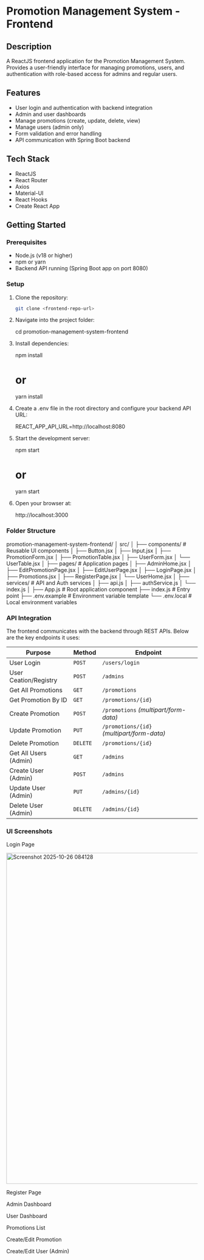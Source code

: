 # Promotion Management System - Frontend

## Description

A ReactJS frontend application for the Promotion Management System. Provides a user-friendly interface for managing promotions, users, and authentication with role-based access for admins and regular users.

## Features

- User login and authentication with backend integration
- Admin and user dashboards
- Manage promotions (create, update, delete, view)
- Manage users (admin only)
- Form validation and error handling
- API communication with Spring Boot backend

## Tech Stack

- ReactJS
- React Router
- Axios
- Material-UI
- React Hooks
- Create React App

## Getting Started

### Prerequisites

- Node.js (v18 or higher)
- npm or yarn
- Backend API running (Spring Boot app on port 8080)

### Setup

1. Clone the repository:

   ```bash
   git clone <frontend-repo-url>

   ```

2. Navigate into the project folder:

   cd promotion-management-system-frontend

3. Install dependencies:

   npm install

   # or

   yarn install

4. Create a .env file in the root directory and configure your backend API URL:

   REACT_APP_API_URL=http://localhost:8080

5. Start the development server:

   npm start

   # or

   yarn start

6. Open your browser at:

   http://localhost:3000

### Folder Structure

promotion-management-system-frontend/
│
src/
│
├── components/ # Reusable UI components
│ ├── Button.jsx
│ ├── Input.jsx
│ ├── PromotionForm.jsx
│ ├── PromotionTable.jsx
│ ├── UserForm.jsx
│ └── UserTable.jsx
│
├── pages/ # Application pages
│ ├── AdminHome.jsx
│ ├── EditPromotionPage.jsx
│ ├── EditUserPage.jsx
│ ├── LoginPage.jsx
│ ├── Promotions.jsx
│ ├── RegisterPage.jsx
│ └── UserHome.jsx
│
├── services/ # API and Auth services
│ ├── api.js
│ ├── authService.js
│ └── index.js
│
├── App.js # Root application component
├── index.js # Entry point
├── .env.example # Environment variable template
└── .env.local # Local environment variables

### API Integration

The frontend communicates with the backend through REST APIs.
Below are the key endpoints it uses:

| Purpose               | Method   | Endpoint                                   |
| --------------------- | -------- | ------------------------------------------ |
| User Login            | `POST`   | `/users/login`                             |
| User Ceation/Registry | `POST`   | `/admins`                                  |
| Get All Promotions    | `GET`    | `/promotions`                              |
| Get Promotion By ID   | `GET`    | `/promotions/{id}`                         |
| Create Promotion      | `POST`   | `/promotions` _(multipart/form-data)_      |
| Update Promotion      | `PUT`    | `/promotions/{id}` _(multipart/form-data)_ |
| Delete Promotion      | `DELETE` | `/promotions/{id}`                         |
| Get All Users (Admin) | `GET`    | `/admins`                                  |
| Create User (Admin)   | `POST`   | `/admins`                                  |
| Update User (Admin)   | `PUT`    | `/admins/{id}`                             |
| Delete User (Admin)   | `DELETE` | `/admins/{id}`                             |

### UI Screenshots

Login Page

<img width="1878" height="872" alt="Screenshot 2025-10-26 084128" src="https://github.com/user-attachments/assets/10fe6ce5-e9f0-45bb-9880-1d860e32552e" />


Register Page

Admin Dashboard

User Dashboard

Promotions List

Create/Edit Promotion

Create/Edit User (Admin)
